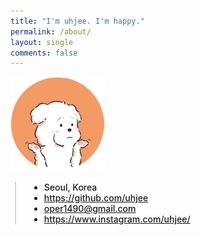 ```yaml
---
title: "I'm uhjee. I'm happy."
permalink: /about/
layout: single
comments: false
---
```


<div>
    <img src="../assets/images/404_image.png" alt="about_meee" width="30%" min-width="300px" itemprop="image">
</div>



<div style="border-left: 2px solid rgba(199, 198, 198, 0.7); margin: 0.5em 0 0 0.5em; padding-left: 1.5em; font-weight: 500;">
    <ul class="author__urls social-icons">
        <li itemprop="homeLocation" itemscope itemtype="https://schema.org/Place">
          <i class="fas fa-fw fa-map-marker-alt" aria-hidden="true"></i> <span itemprop="name">  Seoul, Korea</span>
        </li>
        <li>
          <a href="https://github.com/uhjee" itemprop="sameAs" rel="nofollow noopener noreferrer">
            <i class="fab fa-fw fa-github" aria-hidden="true"></i><span class="label">  https://github.com/uhjee</span>
          </a>
        </li>
        <li>
          <a href="mailto:oper1490@gmail.com">
            <meta itemprop="email" content="oper1490@gmail.com" />
            <i class="fas fa-fw fa-envelope-square" aria-hidden="true"></i><span class="label">  oper1490@gmail.com</span>
          </a>
        </li>
        <li>
          <a href="https://www.instagram.com/uhjee/" itemprop="sameAs" rel="nofollow noopener noreferrer">
            <i class="fab fa-fw fa-instagram" aria-hidden="true"></i><span class="label">  https://www.instagram.com/uhjee/</span>
          </a>
        </li>
    </ul>
  </div>
